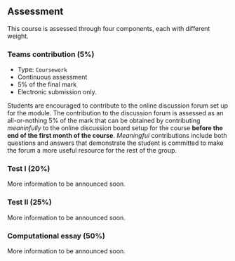 ## Assessment

This course is assessed through four components, each with different weight.

### Teams contribution (5%)

* Type: `Coursework`
* Continuous assessment
* 5% of the final mark
* Electronic submission only.

Students are encouraged to contribute to the online discussion forum set up for the module. The contribution to the discussion forum is assessed as an all-or-nothing 5% of the mark that can be obtained by contributing *meaninfully* to the online discussion board setup for the course **before the end of the first month of the course**. *Meaningful* contributions include both questions and answers that demonstrate the student is committed to make the forum a more useful resource for the rest of the group.


### Test I (20%)

More information to be announced soon.

### Test II (25%)

More information to be announced soon.

### Computational essay (50%)

More information to be announced soon.
